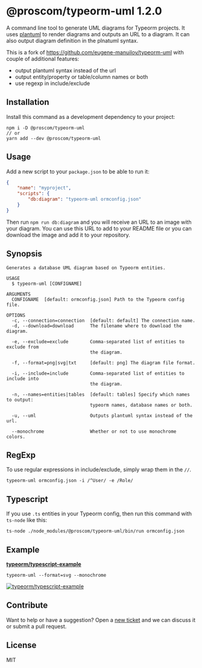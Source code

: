 # @proscom/typeorm-uml 1.2.0

A command line tool to generate UML diagrams for Typeorm projects. 
It uses [plantuml](https://plantuml.com/) to render diagrams and outputs an URL to a diagram.
It can also output diagram definition in the plnatuml syntax. 

This is a fork of <https://github.com/eugene-manuilov/typeorm-uml>
with couple of additional features:
* output plantuml syntax instead of the url
* output entity/property or table/column names or both
* use regexp in include/exclude

## Installation

Install this command as a development dependency to your project:

```sh-session
npm i -D @proscom/typeorm-uml
// or
yarn add --dev @proscom/typeorm-uml
```

## Usage

Add a new script to your `package.json` to be able to run it:

```json
{
    "name": "myproject",
    "scripts": {
        "db:diagram": "typeorm-uml ormconfig.json"
    }
}
```

Then run `npm run db:diagram` and you will receive an URL to an image with your diagram. You can use this URL to add to your README file or you can download the image and add it to your repository.

## Synopsis

```sh-session
Generates a database UML diagram based on Typeorm entities.

USAGE
  $ typeorm-uml [CONFIGNAME]

ARGUMENTS
  CONFIGNAME  [default: ormconfig.json] Path to the Typeorm config file.

OPTIONS
  -c, --connection=connection  [default: default] The connection name.
  -d, --download=download      The filename where to download the diagram.

  -e, --exclude=exclude        Comma-separated list of entities to exclude from
                               the diagram.

  -f, --format=png|svg|txt     [default: png] The diagram file format.

  -i, --include=include        Comma-separated list of entities to include into
                               the diagram.

  -n, --names=entities|tables  [default: tables] Specify which names to output:
                               typeorm names, database names or both.

  -u, --uml                    Outputs plantuml syntax instead of the url.

  --monochrome                 Whether or not to use monochrome colors.
```

## RegExp

To use regular expressions in include/exclude, simply wrap them in the `//`.

```sh-session
typeorm-uml ormconfig.json -i /^User/ -e /Role/
```

## Typescript

If you use `.ts` entities in your Typeorm config, then run this command with `ts-node` like this:

```sh-session
ts-node ./node_modules/@proscom/typeorm-uml/bin/run ormconfig.json
```

## Example

[**typeorm/typescript-example**](https://github.com/typeorm/typescript-example)

```sh-session
typeorm-uml --format=svg --monochrome
```

[![typeorm/typescript-example](http://www.plantuml.com/plantuml/png/bP9DIyD048RFpgyOuoMh5edGImXBWrZinKC9ugriibEpD9iDkrj8AFtl9ltGMgZe76SUtcS6PkAyi7wjAu1hIKjL4tgHLnIs38jAE8Sj9Wc6sVtDT9hsnP3pBxHPKJUGISxRv27dK2f9w3nPChvhoEqRIqMLT01kfUf6MA5HczeKfJMwrzar0S3UYeNmz65iXmmtSBNHv4iZjtYtCw6Io6ASlMPX5B6JSIqqnVYMpfzUqdduE1ups7vdDiRv_-LvvQlpm9CfjJx6xFazExSi3kihSelVBndesGNx0Ja6_CHwuqLJS1lWQCGnY8ATu8_eiGameLeEl_09)](http://www.plantuml.com/plantuml/png/bP9DIyD048RFpgyOuoMh5edGImXBWrZinKC9ugriibEpD9iDkrj8AFtl9ltGMgZe76SUtcS6PkAyi7wjAu1hIKjL4tgHLnIs38jAE8Sj9Wc6sVtDT9hsnP3pBxHPKJUGISxRv27dK2f9w3nPChvhoEqRIqMLT01kfUf6MA5HczeKfJMwrzar0S3UYeNmz65iXmmtSBNHv4iZjtYtCw6Io6ASlMPX5B6JSIqqnVYMpfzUqdduE1ups7vdDiRv_-LvvQlpm9CfjJx6xFazExSi3kihSelVBndesGNx0Ja6_CHwuqLJS1lWQCGnY8ATu8_eiGameLeEl_09)

## Contribute

Want to help or have a suggestion? Open a [new ticket](https://github.com/mayorandrew/typeorm-uml/issues/new) and we can discuss it or submit a pull request.

## License

MIT
